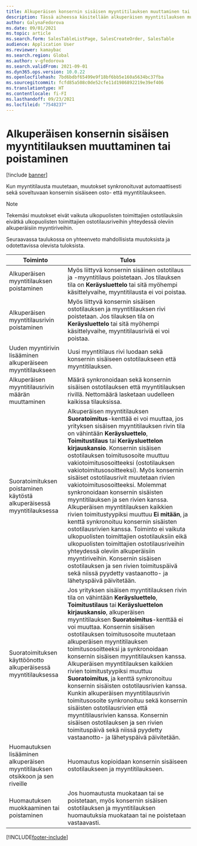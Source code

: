 ```yaml
---
title: Alkuperäisen konsernin sisäisen myyntitilauksen muuttaminen tai poistaminen
description: Tässä aiheessa käsitellään alkuperäisen myyntitilauksen muuttamis- ja poistamistoimintoja
author: GalynaFedorova
ms.date: 09/01/2021
ms.topic: article
ms.search.form: SalesTableListPage, SalesCreateOrder, SalesTable
audience: Application User
ms.reviewer: kamaybac
ms.search.region: Global
ms.author: v-gfedorova
ms.search.validFrom: 2021-09-01
ms.dyn365.ops.version: 10.0.22
ms.openlocfilehash: 7bd6bdbf65499e9f18bf6bb5e160a5634bc37fba
ms.sourcegitcommit: fcfd85a508c0de52cfe11d1986892219e39ef406
ms.translationtype: HT
ms.contentlocale: fi-FI
ms.lasthandoff: 09/23/2021
ms.locfileid: "7548237"
---
```

# <a name="change-or-delete-an-original-intercompany-sales-order"></a>Alkuperäisen konsernin sisäisen myyntitilauksen muuttaminen tai poistaminen

[!include [banner](../../includes/banner.md)]

Kun myyntitilausta muutetaan, muutokset synkronoituvat automaattisesti sekä soveltuvaan konsernin sisäiseen osto- että myyntitilaukseen.

> [!NOTE]
> Tekemäsi muutokset eivät vaikuta ulkopuolisten toimittajien ostotilauksiin eivätkä ulkopuolisten toimittajien ostotilausriveihin yhteydessä oleviin alkuperäisiin myyntiriveihin.

Seuraavassa taulukossa on yhteenveto mahdollisista muutoksista ja odotettavissa olevista tuloksista.

| Toiminto | Tulos |
|---|---|
| Alkuperäisen myyntitilauksen poistaminen | Myös liittyvä konsernin sisäinen ostotilaus ja -myyntitilaus poistetaan. Jos tilauksen tila on **Keräysluettelo** tai sitä myöhempi käsittelyvaihe, myyntitilausta ei voi poistaa. |
| Alkuperäisen myyntitilausrivin poistaminen | Myös liittyvä konsernin sisäisen ostotilauksen ja myyntitilauksen rivi poistetaan. Jos tilauksen tila on **Keräysluettelo** tai sitä myöhempi käsittelyvaihe, myyntitilausriviä ei voi poistaa. |
| Uuden myyntirivin lisääminen alkuperäiseen myyntitilaukseen | Uusi myyntitilaus rivi luodaan sekä konsernin sisäiseen ostotilaukseen että myyntitilauksen. |
| Alkuperäisen myyntitilausrivin määrän muuttaminen | Määrä synkronoidaan sekä konsernin sisäisen ostotilauksen että myyntitilauksen rivillä. Nettomäärä lasketaan uudelleen kaikissa tilauksissa. |
| Suoratoimituksen poistaminen käytöstä alkuperäisessä myyntitilauksessa | Alkuperäisen myyntitilauksen **Suoratoimitus**-kenttää ei voi muuttaa, jos yrityksen sisäisen myyntitilauksen rivin tila on vähintään **Keräysluettelo**, **Toimitustilaus** tai **Keräysluettelon kirjauskansio**. Konsernin sisäisen ostotilauksen toimitusosoite muuttuu vakiotoimitusosoitteeksi (ostotilauksen vakiotoimitusosoitteeksi). Myös konsernin sisäiset ostotilausrivit muutetaan rivien vakiotoimitusosoitteeksi. Molemmat synkronoidaan konsernin sisäisten myyntitilauksen ja sen rivien kanssa. Alkuperäisen myyntitilauksen kaikkien rivien toimitustyypiksi muuttuu **Ei mitään**, ja kenttä synkronoituu konsernin sisäisten ostotilausrivien kanssa. Toiminto ei vaikuta ulkopuolisten toimittajien ostotilauksiin eikä ulkopuolisten toimittajien ostotilausriveihin yhteydessä oleviin alkuperäisiin myyntiriveihin. Konsernin sisäisen ostotilauksen ja sen rivien toimituspäivä sekä niissä pyydetty vastaanotto- ja lähetyspäivä päivitetään. |
| Suoratoimituksen käyttöönotto alkuperäisessä myyntitilauksessa | Jos yrityksen sisäisen myyntitilauksen rivin tila on vähintään **Keräysluettelo**, **Toimitustilaus** tai **Keräysluettelon kirjauskansio**, alkuperäisen myyntitilauksen **Suoratoimitus**-kenttää ei voi muuttaa. Konsernin sisäisen ostotilauksen toimitusosoite muutetaan alkuperäisen myyntitilauksen toimitusosoitteeksi ja synkronoidaan konsernin sisäisen myyntitilauksen kanssa. Alkuperäisen myyntitilauksen kaikkien rivien toimitustyypiksi muuttuu **Suoratoimitus**, ja kenttä synkronoituu konsernin sisäisten ostotilausrivien kanssa. Kunkin alkuperäisen myyntitilausrivin toimitusosoite synkronoituu sekä konsernin sisäisten ostotilausrivien että myyntitilausrivien kanssa. Konsernin sisäisen ostotilauksen ja sen rivien toimituspäivä sekä niissä pyydetty vastaanotto- ja lähetyspäivä päivitetään. |
| Huomautuksen lisääminen alkuperäisen myyntitilauksen otsikkoon ja sen riveille | Huomautus kopioidaan konsernin sisäiseen ostotilaukseen ja myyntitilaukseen. |
| Huomautuksen muokkaaminen tai poistaminen | Jos huomautusta muokataan tai se poistetaan, myös konsernin sisäisen ostotilauksen ja myyntitilauksen huomautuksia muokataan tai ne poistetaan vastaavasti. |

[!INCLUDE[footer-include](../../includes/footer-banner.md)]
